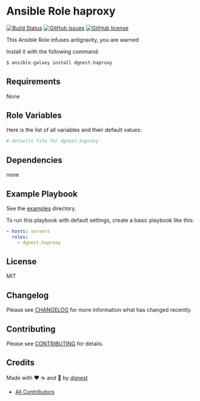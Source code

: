 # Ansible Role haproxy

[![Build Status](https://travis-ci.org/dgnest/ansible-role-haproxy.svg)](https://travis-ci.org/dgnest/ansible-role-haproxy)
[![GitHub issues](https://img.shields.io/github/issues/dgnest/ansible-role-haproxy.svg)](https://github.com/dgnest/ansible-role-haproxy/issues)
[![GitHub license](https://img.shields.io/github/license/mashape/apistatus.svg?style=flat-square)](LICENSE)


This Ansible Role infuses antigravity, you are warned

Install it with the following command:

```bash
$ ansible-galaxy install dgnest.haproxy
```

Requirements
------------

None

## Role Variables

Here is the list of all variables and their default values:

```yaml
# defaults file for dgnest.haproxy
```


## Dependencies

none

## Example Playbook

See the [examples](./examples/) directory.

To run this playbook with default settings, create a basic playbook like this:

```yaml
- hosts: servers
  roles:
    - dgnest.haproxy
```

## License

MIT

## Changelog

Please see [CHANGELOG](CHANGELOG.md) for more information what has changed recently.

## Contributing

Please see [CONTRIBUTING](CONTRIBUTING.md) for details.

## Credits

Made with :heart: :coffee: and :pizza: by [dgnest][link-company]

- [All Contributors][link-contributors]

[link-luis]: https://github.com/luismayta
[link-contributors]: AUTHORS
[link-company]: https://github.com/dgnest
